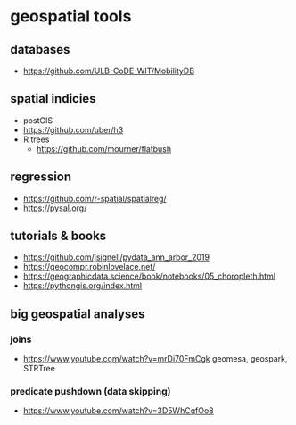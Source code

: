 # geospatial tools

## databases

- https://github.com/ULB-CoDE-WIT/MobilityDB

## spatial indicies

- postGIS
- https://github.com/uber/h3
- R trees
  - https://github.com/mourner/flatbush

## regression
- https://github.com/r-spatial/spatialreg/
- https://pysal.org/

## tutorials & books

- https://github.com/jsignell/pydata_ann_arbor_2019
- https://geocompr.robinlovelace.net/
- https://geographicdata.science/book/notebooks/05_choropleth.html
- https://pythongis.org/index.html


## big geospatial analyses

### joins

- https://www.youtube.com/watch?v=mrDi70FmCgk geomesa, geospark, STRTree

### predicate pushdown (data skipping)

- https://www.youtube.com/watch?v=3D5WhCqfOo8
